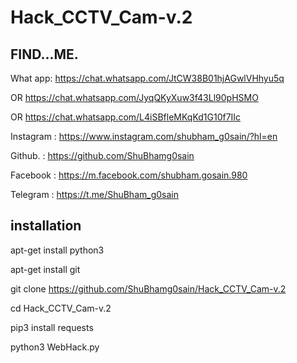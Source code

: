 # Hack_CCTV_Cam-v.2

## FIND...ME.

What app: https://chat.whatsapp.com/JtCW38B01hjAGwlVHhyu5q

 OR
https://chat.whatsapp.com/JyqQKyXuw3f43Ll90pHSMO

OR
https://chat.whatsapp.com/L4iSBfleMKqKd1G10f7IIc

Instagram : https://www.instagram.com/shubham_g0sain/?hl=en

Github. : https://github.com/ShuBhamg0sain

Facebook : https://m.facebook.com/shubham.gosain.980

Telegram : https://t.me/ShuBham_g0sain

## installation

apt-get install python3

apt-get install git

git clone https://github.com/ShuBhamg0sain/Hack_CCTV_Cam-v.2  

cd Hack_CCTV_Cam-v.2

pip3 install requests

python3 WebHack.py
